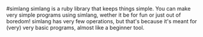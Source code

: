 #simlang
simlang is a ruby library that keeps things simple. You can make very simple programs using simlang, wether it be for fun
or just out of boredom!
simlang has very few operations, but that's because it's meant for (very) very basic programs, almost like a beginner tool.
